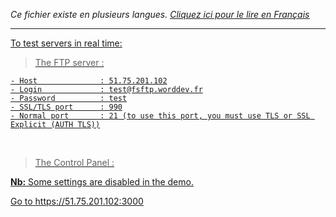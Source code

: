 <i>Ce fichier existe en plusieurs langues. <a href="DEMO-FR.md"><u>Cliquez ici pour le lire en Français</i></a></i>

<hr>

To test servers in real time: <br>

> The FTP server    :

```
- Host              : 51.75.201.102
- Login             : test@fsftp.worddev.fr
- Password          : test
- SSL/TLS port      : 990
- Normal port       : 21 (to use this port, you must use TLS or SSL Explicit (AUTH TLS))
```
<br>

> The Control Panel :

<b>Nb:</b> Some settings are disabled in the demo.<br>

Go to https://51.75.201.102:3000
